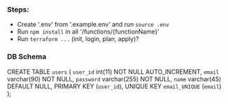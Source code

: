 ### Steps:
- Create '.env' from '.example.env' and run `source .env`
- Run `npm install` in all '/functions/{functionName}'
- Run `terraform ...` (init, login, plan, apply)?

### DB Schema

CREATE TABLE `users` (
  `user_id` int(11) NOT NULL AUTO_INCREMENT,
  `email` varchar(90) NOT NULL,
  `password` varchar(255) NOT NULL,
  `name` varchar(45) DEFAULT NULL,
  PRIMARY KEY (`user_id`),
  UNIQUE KEY `email_UNIQUE` (`email`)
);